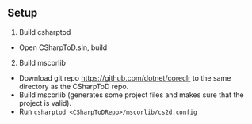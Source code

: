 
Setup
--------------------------------------------------------------------------------
1. Build csharptod
  - Open CSharpToD.sln, build
2. Build mscorlib
  - Download git repo https://github.com/dotnet/coreclr to the same directory as
    the CSharpToD repo.
  - Build mscorlib (generates some project files and makes sure that the project
    is valid).
  - Run `csharptod <CSharpToDRepo>/mscorlib/cs2d.config`
